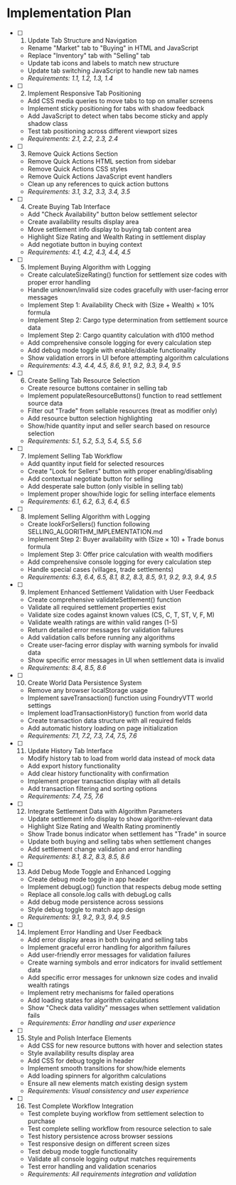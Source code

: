 # Implementation Plan

- [ ] 1. Update Tab Structure and Navigation
  - Rename "Market" tab to "Buying" in HTML and JavaScript
  - Replace "Inventory" tab with "Selling" tab
  - Update tab icons and labels to match new structure
  - Update tab switching JavaScript to handle new tab names
  - _Requirements: 1.1, 1.2, 1.3, 1.4_

- [ ] 2. Implement Responsive Tab Positioning
  - Add CSS media queries to move tabs to top on smaller screens
  - Implement sticky positioning for tabs with shadow feedback
  - Add JavaScript to detect when tabs become sticky and apply shadow class
  - Test tab positioning across different viewport sizes
  - _Requirements: 2.1, 2.2, 2.3, 2.4_

- [ ] 3. Remove Quick Actions Section
  - Remove Quick Actions HTML section from sidebar
  - Remove Quick Actions CSS styles
  - Remove Quick Actions JavaScript event handlers
  - Clean up any references to quick action buttons
  - _Requirements: 3.1, 3.2, 3.3, 3.4, 3.5_

- [ ] 4. Create Buying Tab Interface
  - Add "Check Availability" button below settlement selector
  - Create availability results display area
  - Move settlement info display to buying tab content area
  - Highlight Size Rating and Wealth Rating in settlement display
  - Add negotiate button in buying context
  - _Requirements: 4.1, 4.2, 4.3, 4.4, 4.5_

- [ ] 5. Implement Buying Algorithm with Logging
  - Create calculateSizeRating() function for settlement size codes with proper error handling
  - Handle unknown/invalid size codes gracefully with user-facing error messages
  - Implement Step 1: Availability Check with (Size + Wealth) × 10% formula
  - Implement Step 2: Cargo type determination from settlement source data
  - Implement Step 2: Cargo quantity calculation with d100 method
  - Add comprehensive console logging for every calculation step
  - Add debug mode toggle with enable/disable functionality
  - Show validation errors in UI before attempting algorithm calculations
  - _Requirements: 4.3, 4.4, 4.5, 8.6, 9.1, 9.2, 9.3, 9.4, 9.5_

- [ ] 6. Create Selling Tab Resource Selection
  - Create resource buttons container in selling tab
  - Implement populateResourceButtons() function to read settlement source data
  - Filter out "Trade" from sellable resources (treat as modifier only)
  - Add resource button selection highlighting
  - Show/hide quantity input and seller search based on resource selection
  - _Requirements: 5.1, 5.2, 5.3, 5.4, 5.5, 5.6_

- [ ] 7. Implement Selling Tab Workflow
  - Add quantity input field for selected resources
  - Create "Look for Sellers" button with proper enabling/disabling
  - Add contextual negotiate button for selling
  - Add desperate sale button (only visible in selling tab)
  - Implement proper show/hide logic for selling interface elements
  - _Requirements: 6.1, 6.2, 6.3, 6.4, 6.5_

- [ ] 8. Implement Selling Algorithm with Logging
  - Create lookForSellers() function following SELLING_ALGORITHM_IMPLEMENTATION.md
  - Implement Step 2: Buyer availability with (Size × 10) + Trade bonus formula
  - Implement Step 3: Offer price calculation with wealth modifiers
  - Add comprehensive console logging for every calculation step
  - Handle special cases (villages, trade settlements)
  - _Requirements: 6.3, 6.4, 6.5, 8.1, 8.2, 8.3, 8.5, 9.1, 9.2, 9.3, 9.4, 9.5_

- [ ] 9. Implement Enhanced Settlement Validation with User Feedback
  - Create comprehensive validateSettlement() function
  - Validate all required settlement properties exist
  - Validate size codes against known values (CS, C, T, ST, V, F, M)
  - Validate wealth ratings are within valid ranges (1-5)
  - Return detailed error messages for validation failures
  - Add validation calls before running any algorithms
  - Create user-facing error display with warning symbols for invalid data
  - Show specific error messages in UI when settlement data is invalid
  - _Requirements: 8.4, 8.5, 8.6_

- [ ] 10. Create World Data Persistence System
  - Remove any browser localStorage usage
  - Implement saveTransaction() function using FoundryVTT world settings
  - Implement loadTransactionHistory() function from world data
  - Create transaction data structure with all required fields
  - Add automatic history loading on page initialization
  - _Requirements: 7.1, 7.2, 7.3, 7.4, 7.5, 7.6_

- [ ] 11. Update History Tab Interface
  - Modify history tab to load from world data instead of mock data
  - Add export history functionality
  - Add clear history functionality with confirmation
  - Implement proper transaction display with all details
  - Add transaction filtering and sorting options
  - _Requirements: 7.4, 7.5, 7.6_

- [ ] 12. Integrate Settlement Data with Algorithm Parameters
  - Update settlement info display to show algorithm-relevant data
  - Highlight Size Rating and Wealth Rating prominently
  - Show Trade bonus indicator when settlement has "Trade" in source
  - Update both buying and selling tabs when settlement changes
  - Add settlement change validation and error handling
  - _Requirements: 8.1, 8.2, 8.3, 8.5, 8.6_

- [ ] 13. Add Debug Mode Toggle and Enhanced Logging
  - Create debug mode toggle in app header
  - Implement debugLog() function that respects debug mode setting
  - Replace all console.log calls with debugLog calls
  - Add debug mode persistence across sessions
  - Style debug toggle to match app design
  - _Requirements: 9.1, 9.2, 9.3, 9.4, 9.5_

- [ ] 14. Implement Error Handling and User Feedback
  - Add error display areas in both buying and selling tabs
  - Implement graceful error handling for algorithm failures
  - Add user-friendly error messages for validation failures
  - Create warning symbols and error indicators for invalid settlement data
  - Add specific error messages for unknown size codes and invalid wealth ratings
  - Implement retry mechanisms for failed operations
  - Add loading states for algorithm calculations
  - Show "Check data validity" messages when settlement validation fails
  - _Requirements: Error handling and user experience_

- [ ] 15. Style and Polish Interface Elements
  - Add CSS for new resource buttons with hover and selection states
  - Style availability results display area
  - Add CSS for debug toggle in header
  - Implement smooth transitions for show/hide elements
  - Add loading spinners for algorithm calculations
  - Ensure all new elements match existing design system
  - _Requirements: Visual consistency and user experience_

- [ ] 16. Test Complete Workflow Integration
  - Test complete buying workflow from settlement selection to purchase
  - Test complete selling workflow from resource selection to sale
  - Test history persistence across browser sessions
  - Test responsive design on different screen sizes
  - Test debug mode toggle functionality
  - Validate all console logging output matches requirements
  - Test error handling and validation scenarios
  - _Requirements: All requirements integration and validation_